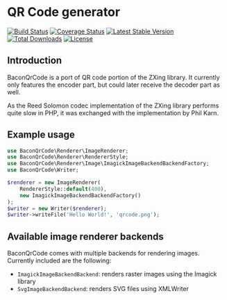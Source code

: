 # QR Code generator

[![Build Status](https://api.travis-ci.org/Bacon/BaconQrCode.png?branch=master)](http://travis-ci.org/Bacon/BaconQrCode)
[![Coverage Status](https://coveralls.io/repos/github/Bacon/BaconQrCode/badge.svg?branch=master)](https://coveralls.io/github/Bacon/BaconQrCode?branch=master)
[![Latest Stable Version](https://poser.pugx.org/bacon/bacon-qr-code/v/stable)](https://packagist.org/packages/bacon/bacon-qr-code)
[![Total Downloads](https://poser.pugx.org/bacon/bacon-qr-code/downloads)](https://packagist.org/packages/bacon/bacon-qr-code)
[![License](https://poser.pugx.org/bacon/bacon-qr-code/license)](https://packagist.org/packages/bacon/bacon-qr-code)


## Introduction
BaconQrCode is a port of QR code portion of the ZXing library. It currently
only features the encoder part, but could later receive the decoder part as
well.

As the Reed Solomon codec implementation of the ZXing library performs quite
slow in PHP, it was exchanged with the implementation by Phil Karn.


## Example usage
```php
use BaconQrCode\Renderer\ImageRenderer;
use BaconQrCode\Renderer\RendererStyle;
use BaconQrCode\Renderer\Image\ImagickImageBackendBackendFactory;
use BaconQrCode\Writer;

$renderer = new ImageRenderer(
    RendererStyle::default(400),
    new ImagickImageBackendBackendFactory()
);
$writer = new Writer($renderer);
$writer->writeFile('Hello World!', 'qrcode.png');
```

## Available image renderer backends
BaconQrCode comes with multiple backends for rendering images. Currently included are the following:

- `ImagickImageBackendBackend`: renders raster images using the Imagick library
- `SvgImageBackendBackend`: renders SVG files using XMLWriter
